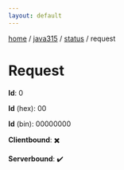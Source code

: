 ```yaml
---
layout: default
---
```


[home](/)  /  [java315](/protocol/java315)  /  [status](/protocol/java315/status)  /  request

# Request

**Id**: 0

**Id** (hex): 00

**Id** (bin): 00000000

**Clientbound**: ✖️

**Serverbound**: ✔️
